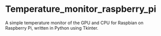 # Temperature_monitor_raspberry_pi
A simple temperature monitor of the GPU and CPU for Raspbian on Raspberry Pi, written in Python using Tkinter.
